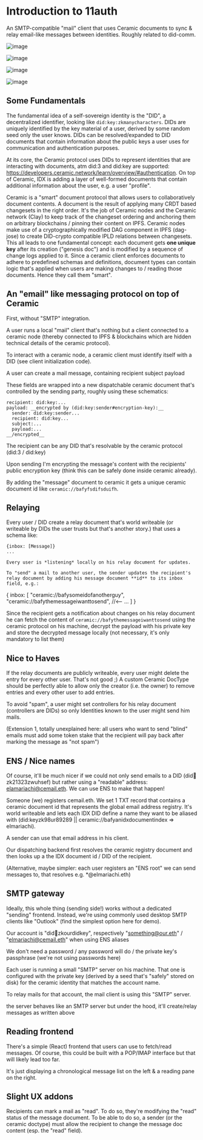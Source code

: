 # Introduction to 11auth 

An SMTP-compatible "mail" client that uses Ceramic documents to sync & relay email-like messages between identities. Roughly related to did-comm.

![image](https://user-images.githubusercontent.com/1344649/120116936-fe3d2600-c18a-11eb-9ea1-0237b7bbdf30.png)

![image](https://user-images.githubusercontent.com/1344649/120116947-101ec900-c18b-11eb-90a7-2c7059bc8269.png)

![image](https://user-images.githubusercontent.com/1344649/120117004-52480a80-c18b-11eb-9625-51e26104647f.png)

![image](https://user-images.githubusercontent.com/1344649/120117024-6855cb00-c18b-11eb-9815-4994477906ea.png)


## Some Fundamentals

The fundamental idea of a self-sovereign identity is the "DID", a decentralized identifier, looking like `did:key:zkmanycharacters`. DIDs are uniquely identified by the key material of a user, derived by some random seed only the user knows. DIDs can be resolved/expanded to DID documents that contain information about the public keys a user uses for communication and authentication purposes. 

At its core, the Ceramic protocol uses DIDs to represent identities that are interacting with documents, atm did:3 and did:key are supported: https://developers.ceramic.network/learn/overview/#authentication. On top of Ceramic, IDX is adding a layer of well-formed documents that contain additional information about the user, e.g. a user "profile".

Ceramic is a "smart" document protocol that allows users to collaboratively document contents. A document is the result of applying many CRDT based changesets in the right order. It's the job of Ceramic nodes and the Ceramic network (Clay) to keep track of the changeset ordering and anchoring them on arbitrary blockchains / pinning their content on IPFS. Ceramic nodes make use of a cryptographically modified DAG component in IPFS (dag-jose) to create DID-crypto compatible IPLD relations between changesets. This all leads to one fundamental concept: each document gets **one unique key** after its creation ("genesis doc") and is modified by a sequence of change logs applied to it. Since a ceramic client enforces documents to adhere to predefined schemas and definitions, document types can contain logic that's applied when users are making changes to / reading those documents. Hence they call them "smart". 

## An "email" like messaging protocol on top of Ceramic

First, without "SMTP" integration.

A user runs a local "mail" client that's nothing but a client connected to a ceramic node (thereby connected to IPFS & blockchains which are hidden technical details of the ceramic protocol).

To interact with a ceramic node, a ceramic client must identify itself with a DID (see client initialization code).

A user can create a mail message, containing
recipient
subject
payload

These fields are wrapped into a new dispatchable ceramic document that's controlled by the sending party, roughly using these schematics: 

```
recipient: did:key:...
payload: __encrypted by (did:key:sender#encryption-key):__
  sender: did:key:sender...
  recipient: did:key...
  subject:...
  payload:...
__/encrypted__
```

The recipient can be any DID that's resolvable by the ceramic protocol (did:3 / did:key)

Upon sending I'm encrypting the message's content with the recipients' public encryption key (think this can be safely done inside ceramic already).

By adding the "message" document to ceramic it gets a unique ceramic document id like `ceramic://bafyfsdifsduifh`.

## Relaying

Every user / DID create a relay document that's world writeable (or writeable by DIDs the user trusts but that's another story.) that uses a schema like:

```
{inbox: [Message]}
...

Every user is *listening* locally on his relay document for updates. 

To "send" a mail to another user, the sender updates the recipient's relay document by adding his message document **id** to its inbox field, e.g.:

```
{
  inbox: [
    "ceramic://bafysomeidofanotherguy",
    "ceramic://bafythemessageiwanttosend", //<--
    ...
  ]
}

Since the recipient gets a notification about changes on his relay document he can fetch the content of `ceramic://bafythemessageiwanttosend` using the ceramic protocol on his machine, decrypt the payload with his private key and store the decrypted message locally (not necessary, it's only mandatory to list them)

## Nice to Haves

If the relay documents are publicly writeable, every user might delete the entry for every other user. That's not good ;) A custom Ceramic DocType should be perfectly able to allow only the creator (i.e. the owner) to remove entries and every other user to add entries.

To avoid "spam", a user might set controllers for his relay document (controllers are DIDs) so only Identities known to the user might send him mails.

(Extension 1, totally unexplained here: all users who want to send "blind" emails must add some token stake that the recipient will pay back after marking the message as "not spam")

## ENS / Nice names

Of course, it'll be much nicer if we could not only send emails to a DID (did:key:zk21323zwuhsef) but rather using a "readable" address: elamariachi@cemail.eth. We can use ENS to make that happen!

Someone (we) registers cemail.eth. We set 1 TXT record that contains a ceramic document id that represents the global email address registry. It's world writeable and lets each IDX DID define a name they want to be aliased with (did:keyzk98ur89289 || ceramic://bafyanidxdocumentindex => elmariachi).

A sender can use that email address in his client.

Our dispatching backend first resolves the ceramic registry document and then looks up a the IDX document id / DID of the recipient. 

(Alternative, maybe simpler: each user registers an "ENS root" we can send messages to, that resolves e.g. *@elmariachi.eth)

## SMTP gateway

Ideally, this whole thing (sending side!) works without a dedicated "sending" frontend. Instead, we're using commonly used desktop SMTP clients like "Outlook" (find the simplest option here for demo).

Our account is "did:key:zkourdidkey", respectively "something@our.eth" / "elmariachi@cemail.eth" when using ENS aliases

We don't need a password / any password will do / the private key's passphrase (we're not using passwords here)

Each user is running a small "SMTP" server on his machine. That one is configured with the private key (derived by a seed that's "safely" stored on disk) for the ceramic identity that matches the account name.

To relay mails for that account, the mail client is using this "SMTP" server.

the server behaves like an SMTP server but under the hood, it'll create/relay messages as written above

## Reading frontend

There's a simple (React) frontend that users can use to fetch/read messages. Of course, this could be built with a POP/IMAP interface but that will likely lead too far. 

It's just displaying a chronological message list on the left & a reading pane on the right.

## Slight UX addons

Recipients can mark a mail as "read". To do so, they're modifying the "read" status of the message document. To be able to do so, a sender (or the ceramic doctype) must allow the recipient to change the message doc content (esp. the "read" field).
